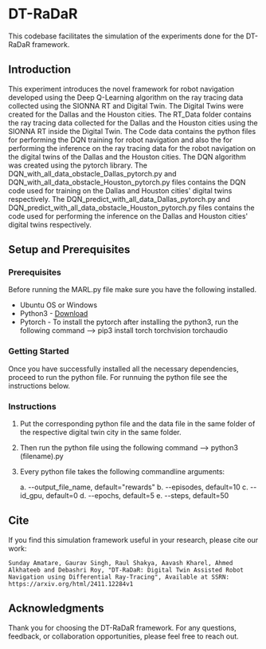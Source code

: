 # DT-RaDaR

This codebase facilitates the simulation of the experiments done for the DT-RaDaR framework.

## Introduction

This experiment introduces the novel framework for robot navigation developed using the Deep Q-Learning algorithm on the ray tracing data collected using the SIONNA RT and Digital Twin. The Digital Twins were created for the Dallas and the Houston cities. The RT_Data folder contains the ray tracing data collected for the Dallas and the Houston cities using the SIONNA RT inside the Digital Twin. The Code data contains the python files for performing the DQN training for robot navigation and also the for performing the inference on the ray tracing data for the robot navigation on the digital twins of the Dallas and the Houston cities. The DQN algorithm was created using the pytorch library. The DQN_with_all_data_obstacle_Dallas_pytorch.py and DQN_with_all_data_obstacle_Houston_pytorch.py files contains the DQN code used for training on the Dallas and Houston cities' digital twins respectively. The DQN_predict_with_all_data_Dallas_pytorch.py and DQN_predict_with_all_data_obstacle_Houston_pytorch.py files contains the code used for performing the inference on the Dallas and Houston cities' digital twins respectively.

## Setup and Prerequisites

### Prerequisites

Before running the MARL.py file make sure you have the following installed.

- Ubuntu OS or Windows
- Python3 - [Download](https://www.python.org/downloads/)
- Pytorch - To install the pytorch after installing the python3, run the following command --> pip3 install torch torchvision torchaudio

### Getting Started

Once you have successfully installed all the necessary dependencies, proceed to run the python file. For runnuing the python file see the instructions below.

### Instructions

1. Put the corresponding python file and the data file in the same folder of the respective digital twin city in the same folder.

2. Then run the python file using the following command --> python3 (filename).py

3. Every python file takes the following commandline arguments:

   a. --output_file_name, default="rewards"
   b. --episodes, default=10
   c. --id_gpu, default=0
   d. --epochs, default=5
   e. --steps, default=50 

## Cite

If you find this simulation framework useful in your research, please cite our work:

```Sunday Amatare, Gaurav Singh, Raul Shakya, Aavash Kharel, Ahmed Alkhateeb and Debashri Roy, "DT-RaDaR: Digital Twin Assisted Robot Navigation using Differential Ray-Tracing", Available at SSRN: https://arxiv.org/html/2411.12284v1```

## Acknowledgments

Thank you for choosing the DT-RaDaR framework. For any questions, feedback, or collaboration opportunities, please feel free to reach out.
